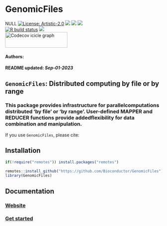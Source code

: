 GenomicFiles
================
NULL [![License:
Artistic-2.0](https://img.shields.io/badge/license-Artistic--2.0-blue.svg)](https://cran.r-project.org/web/licenses/Artistic-2.0)
[![](https://img.shields.io/badge/devel%20version-1.37.0-black.svg)](https://github.com/Bioconductor/GenomicFiles)
[![](https://img.shields.io/github/languages/code-size/Bioconductor/GenomicFiles.svg)](https://github.com/Bioconductor/GenomicFiles)
[![](https://img.shields.io/github/last-commit/Bioconductor/GenomicFiles.svg)](https://github.com/Bioconductor/GenomicFiles/commits/master)
<br> [![R build
status](https://github.com/Bioconductor/GenomicFiles/workflows/rworkflows/badge.svg)](https://github.com/Bioconductor/GenomicFiles/actions)
[![](https://codecov.io/gh/Bioconductor/GenomicFiles/branch/master/graph/badge.svg)](https://app.codecov.io/gh/Bioconductor/GenomicFiles)
<br>
<a href='https://app.codecov.io/gh/Bioconductor/GenomicFiles/tree/master' target='_blank'><img src='https://codecov.io/gh/Bioconductor/GenomicFiles/branch/master/graphs/icicle.svg' title='Codecov icicle graph' width='200' height='50' style='vertical-align: top;'></a>  
<h4>  
Authors: <i></i>  
</h4>
<h4>  
README updated: <i>Sep-01-2023</i>  
</h4>

<!-- To modify Package/Title/Description/Authors fields, edit the DESCRIPTION file -->

## `GenomicFiles`: Distributed computing by file or by range

### This package provides infrastructure for parallelcomputations distributed ‘by file’ or ‘by range’. User-defined MAPPER and REDUCER functions provide addedflexibility for data combination and manipulation.

If you use `GenomicFiles`, please cite:

<!-- Modify this by editing the file: inst/CITATION  -->

## Installation

``` r
if(!require("remotes")) install.packages("remotes")

remotes::install_github("https://github.com/Bioconductor/GenomicFiles")
library(GenomicFiles)
```

## Documentation

### [Website](https://bioconductor.github.io/GenomicFiles)

### [Get started](https://bioconductor.github.io/GenomicFiles/articles/GenomicFiles)

<br>
